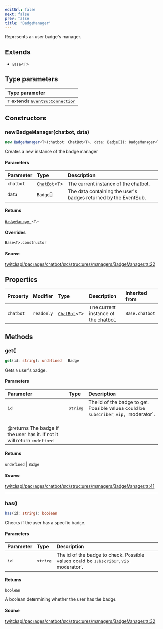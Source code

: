 ```yaml
---
editUrl: false
next: false
prev: false
title: "BadgeManager"
---
```


Represents an user badge's manager.

## Extends

- `Base`\<`T`\>

## Type parameters

| Type parameter |
| :------ |
| `T` extends [`EventSubConnection`](/api/chatbot/enumerations/eventsubconnection/) |

## Constructors

### new BadgeManager(chatbot, data)

```ts
new BadgeManager<T>(chatbot: ChatBot<T>, data: Badge[]): BadgeManager<T>
```

Creates a new instance of the badge manager.

#### Parameters

| Parameter | Type | Description |
| :------ | :------ | :------ |
| `chatbot` | [`ChatBot`](/api/chatbot/classes/chatbot/)\<`T`\> | The current instance of the chatbot. |
| `data` | `Badge`[] | The data containing the user's badges returned by the EventSub. |

#### Returns

[`BadgeManager`](/api/chatbot/classes/badgemanager/)\<`T`\>

#### Overrides

`Base<T>.constructor`

#### Source

[twitchapi/packages/chatbot/src/structures/managers/BadgeManager.ts:22](https://github.com/pablornc/twitchapi//blob/8695acad106a836c1f0fc4c57a113f17adce41f0/packages/chatbot/src/structures/managers/BadgeManager.ts#L22)

## Properties

| Property | Modifier | Type | Description | Inherited from |
| :------ | :------ | :------ | :------ | :------ |
| `chatbot` | `readonly` | [`ChatBot`](/api/chatbot/classes/chatbot/)\<`T`\> | The current instance of the chatbot. | `Base.chatbot` |

## Methods

### get()

```ts
get(id: string): undefined | Badge
```

Gets a user's badge.

#### Parameters

| Parameter | Type | Description |
| :------ | :------ | :------ |
| `id` | `string` | The id of the badge to get. Possible values could be `subscriber`, `vip, `moderator`.<br />@returns The badge if the user has it. If not it will return `undefined`. |

#### Returns

`undefined` \| `Badge`

#### Source

[twitchapi/packages/chatbot/src/structures/managers/BadgeManager.ts:41](https://github.com/pablornc/twitchapi//blob/8695acad106a836c1f0fc4c57a113f17adce41f0/packages/chatbot/src/structures/managers/BadgeManager.ts#L41)

***

### has()

```ts
has(id: string): boolean
```

Checks if the user has a specific badge.

#### Parameters

| Parameter | Type | Description |
| :------ | :------ | :------ |
| `id` | `string` | The id of the badge to check. Possible values could be `subscriber`, `vip, `moderator`. |

#### Returns

`boolean`

A boolean determining whether the user has the badge.

#### Source

[twitchapi/packages/chatbot/src/structures/managers/BadgeManager.ts:32](https://github.com/pablornc/twitchapi//blob/8695acad106a836c1f0fc4c57a113f17adce41f0/packages/chatbot/src/structures/managers/BadgeManager.ts#L32)
